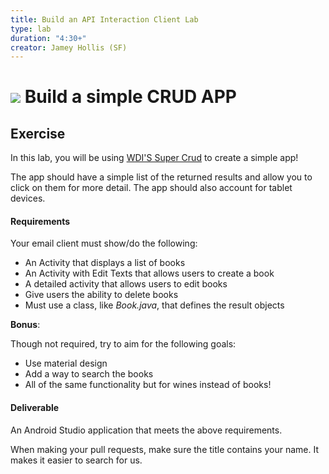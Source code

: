 ```yaml
---
title: Build an API Interaction Client Lab
type: lab
duration: "4:30+"
creator: Jamey Hollis (SF)
---
```


# ![](https://ga-dash.s3.amazonaws.com/production/assets/logo-9f88ae6c9c3871690e33280fcf557f33.png) Build a simple CRUD APP

## Exercise

In this lab, you will be using [WDI'S Super Crud](super-crud.herokuapp.com) to create a simple app!

The app should have a simple list of the returned results and allow you to click on them for more detail. The app should also account for tablet devices.


#### Requirements

Your email client must show/do the following:

* An Activity that displays a list of books
* An Activity with Edit Texts that allows users to create a book
* A detailed activity that allows users to edit books
* Give users the ability to delete books
* Must use a class, like _Book.java_, that defines the result objects

**Bonus**:

Though not required, try to aim for the following goals:

* Use material design
* Add a way to search the books
* All of the same functionality but for wines instead of books! 

#### Deliverable

An Android Studio application that meets the above requirements.

When making your pull requests, make sure the title contains your name. It makes it easier to search for us.

